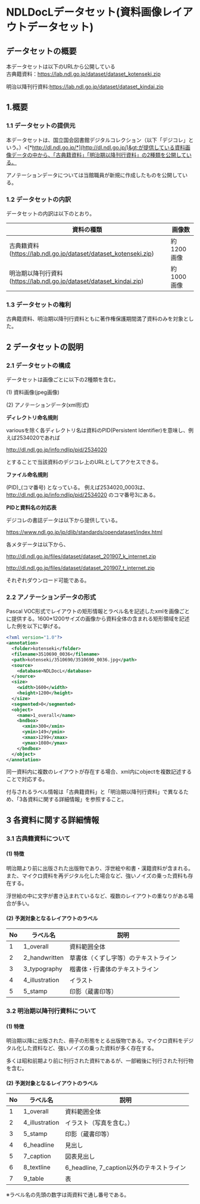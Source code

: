 NDLDocLデータセット(資料画像レイアウトデータセット)
==================

## データセットの概要

本データセットは以下のURLから公開している<br/>
古典籍資料：https://lab.ndl.go.jp/dataset/dataset_kotenseki.zip

明治以降刊行資料:https://lab.ndl.go.jp/dataset/dataset_kindai.zip


1.概要
----

### 1.1 データセットの提供元

本データセットは、国立国会図書館デジタルコレクション（以下「デジコレ」という。）&lt;[*http://dl.ndl.go.jp/*](http://dl.ndl.go.jp/)&gt;が提供している資料画像データの中から、「古典籍資料」「明治期以降刊行資料」の2種類を公開している。

アノテーションデータについては当館職員が新規に作成したものを公開している。

### 1.2 データセットの内訳

データセットの内訳は以下のとおり。

  |資料の種類                   | 画像数
  |-------------------|----------
  |古典籍資料 (https://lab.ndl.go.jp/dataset/dataset_kotenseki.zip)          |約1200画像
  |明治期以降刊行資料(https://lab.ndl.go.jp/dataset/dataset_kindai.zip)    |約1000画像

### 1.3 データセットの権利

古典籍資料、明治期以降刊行資料ともに著作権保護期間満了資料のみを対象とした。

2 データセットの説明
------------------

### 2.1 データセットの構成

データセットは画像ごとに以下の2種類を含む。

(1) 資料画像(jpeg画像)

(2) アノテーションデータ(xml形式)

**ディレクトリ命名規則**

variousを除く各ディレクトリ名は資料のPID(Persistent Identifier)を意味し、例えば2534020であれば

http://dl.ndl.go.jp/info:ndljp/pid/2534020

とすることで当該資料のデジコレ上のURLとしてアクセスできる。

**ファイル命名規則**

(PID)_(コマ番号)
となっている。
例えば2534020_0003は、http://dl.ndl.go.jp/info:ndljp/pid/2534020
のコマ番号3にある。

**PIDと資料名の対応表**

デジコレの書誌データは以下から提供している。

https://www.ndl.go.jp/jp/dlib/standards/opendataset/index.html

各メタデータは以下から、

http://dl.ndl.go.jp/files/dataset/dataset_201907_k_internet.zip


http://dl.ndl.go.jp/files/dataset/dataset_201907_t_internet.zip

それぞれダウンロード可能である。


### 2.2 アノテーションデータの形式

Pascal
VOC形式でレイアウトの矩形情報とラベル名を記述したxmlを画像ごとに提供する。1600\*1200サイズの画像から資料全体の含まれる矩形領域を記述した例を以下に挙げる。

```xml
<?xml version="1.0"?>
<annotation>
  <folder>kotenseki</folder>
  <filename>3510690_0036</filename>
  <path>kotenseki/3510690/3510690_0036.jpg</path>
  <source>
    <database>NDLDocL</database>
  </source>
  <size>
    <width>1600</width>
    <height>1200</height>
  </size>
  <segmented>0</segmented>
  <object>
    <name>1_overall</name>
    <bndbox>
      <xmin>300</xmin>
      <ymin>149</ymin>
      <xmax>1299</xmax>
      <ymax>1080</ymax>
    </bndbox>
  </object>
</annotation>
```

同一資料内に複数のレイアウトが存在する場合、xml内にobjectを複数記述することで対応する。

付与されるラベル情報は「古典籍資料」と「明治期以降刊行資料」で異なるため、「3各資料に関する詳細情報」を参照すること。

3 各資料に関する詳細情報
----------------------

### 3.1 古典籍資料について

#### (1) 特徴

明治期より前に出版された出版物であり、浮世絵や和書・漢籍資料が含まれる。また、マイクロ資料を再デジタル化した場合など、強いノイズの乗った資料も存在する。

浮世絵の中に文字が書き込まれているなど、複数のレイアウトの重なりがある場合が多い。

#### (2) 予測対象となるレイアウトのラベル

  |No  | ラベル名          |説明
  |----| -----------------| --------------------------------------
  |1   | 1\_overall       | 資料範囲全体
  |2   | 2\_handwritten   | 草書体（くずし字等）のテキストライン
  |3   | 3\_typography    | 楷書体・行書体のテキストライン
  |4   | 4\_illustration  | イラスト
  |5   | 5\_stamp         | 印影（蔵書印等）

### 3.2 明治期以降刊行資料について

#### (1) 特徴
明治期以降に出版された、冊子の形態をとる出版物である。マイクロ資料をデジタル化した資料など、強いノイズの乗った資料が多く存在する。

多くは昭和前期より前に刊行された資料であるが、一部戦後に刊行された刊行物を含む。

#### (2) 予測対象となるレイアウトのラベル

  |No   |ラベル名          |説明
  |---- |-----------------| ---------------------------------------------
  |1    |1\_overall       | 資料範囲全体
  |2    |4\_illustration  | イラスト（写真を含む。）
  |3    |5\_stamp         | 印影（蔵書印等）
  |4    |6\_headline      | 見出し
  |5    |7\_caption       | 図表見出し
  |6    |8\_textline      | 6\_headline, 7\_caption以外のテキストライン
  |7    |9\_table         | 表

※ラベル名の先頭の数字は両資料で通し番号である。
